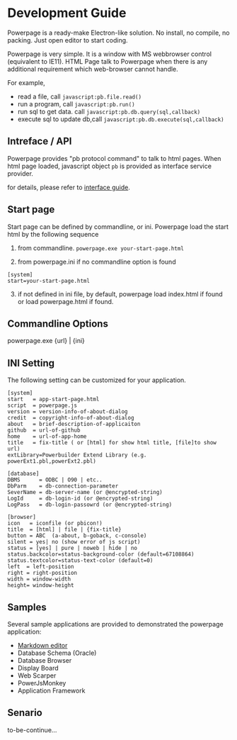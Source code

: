# Development Guide

Powerpage is a ready-make Electron-like solution. No install, no compile, no packing. Just open editor to start coding.

Powerpage is very simple. It is a window with MS webbrowser control (equivalent to IE11). 
HTML Page talk to Powerpage when there is any additional requirement which web-browser cannot handle.

For example, 

* read a file, call ``javascript:pb.file.read()``
* run a program, call ``javascript:pb.run()``
* run sql to get data. call ``javascript:pb.db.query(sql,callback)``
* execute sql to update db,call ``javascript:pb.db.execute(sql,callback)``

## Intreface / API

Powerpage provides "pb protocol command" to talk to html pages. When html page loaded, javascript object ``pb`` is provided as interface service provider.

for details, please refer to [interface  guide](interface.md).

## Start page

Start page can be defined by commandline, or ini. Powerpage load the start html by the following sequence

1. from commandline. ``powerpage.exe your-start-page.html``

2. from powerpage.ini if no commandline option is found
```
[system]
start=your-start-page.html
```

3. if not defined in ini file, by default, powerpage load index.html if found or load powerpage.html if found. 

## Commandline Options

powerpage.exe {url} | {ini}

## INI Setting

The following setting can be customized for your application.

~~~
[system]
start   = app-start-page.html
script  = powerpage.js
version = version-info-of-about-dialog
credit  = copyright-info-of-about-dialog
about   = brief-description-of-applicaiton
github  = url-of-github
home    = url-of-app-home
title   = fix-title ( or [html] for show html title, [file]to show url)
extLibrary=Powerbuilder Extend Library (e.g. powerExt1.pbl,powerExt2.pbl)

[database]
DBMS      = ODBC | O90 | etc..
DbParm    = db-connection-parameter
SeverName = db-server-name (or @encrypted-string)
LogId     = db-login-id (or @encrypted-string)
LogPass   = db-login-passowrd (or @encrypted-string)

[browser]
icon   = iconfile (or pbicon!)
title  = [html] | file | {fix-title} 
button = ABC  (a-about, b-goback, c-console)
silent = yes| no (show error of js script)
status = [yes] | pure | noweb | hide | no
status.backcolor=status-background-color (default=67108864)
status.textcolor=status-text-color (default=0)
left  = left-position
right = right-position
width = window-width
height= window-height
~~~

## Samples

Several sample applications are provided to demonstrated the powerpage application:

* [Markdown editor](https://github.com/casualwriter/powerpage-md)
* Database Schema (Oracle)
* Database Browser
* Display Board
* Web Scarper
* PowerJsMonkey 
* Application Framework

## Senario

to-be-continue...

